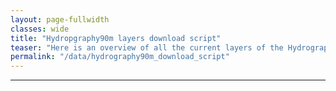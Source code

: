 ```yaml
---
layout: page-fullwidth
classes: wide
title: "Hydropgraphy90m layers download script"
teaser: "Here is an overview of all the current layers of the Hydrography90m dataset. Please see the paper by [Amatulli et al. (2022)](https://essd.copernicus.org/preprints/essd-2022-9) for further details."
permalink: "/data/hydrography90m_download_script"
---
```

---

